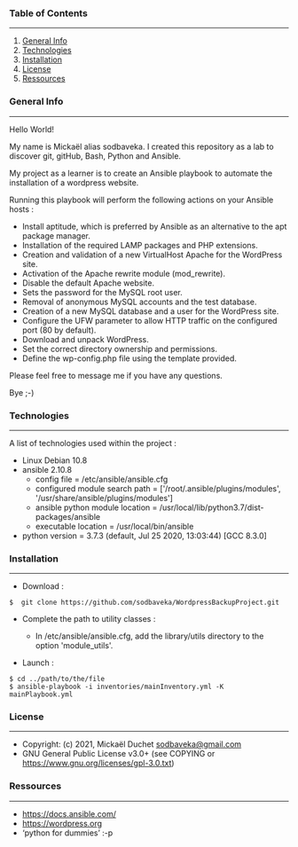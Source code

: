 ### Table of Contents
***
1. [General Info](#general-info)
2. [Technologies](#technologies)
3. [Installation](#installation)
4. [License](#License)
5. [Ressources](#Ressources)

### General Info
***
Hello World!

My name is Mickaël alias sodbaveka.
I created this repository as a lab to discover git, gitHub, Bash, Python and Ansible.

My project as a learner is to create an Ansible playbook to automate the installation of a wordpress website.

Running this playbook will perform the following actions on your Ansible hosts :
- Install aptitude, which is preferred by Ansible as an alternative to the apt package manager.
- Installation of the required LAMP packages and PHP extensions.
- Creation and validation of a new VirtualHost Apache for the WordPress site.
- Activation of the Apache rewrite module (mod_rewrite).
- Disable the default Apache website.
- Sets the password for the MySQL root user.
- Removal of anonymous MySQL accounts and the test database.
- Creation of a new MySQL database and a user for the WordPress site.
- Configure the UFW parameter to allow HTTP traffic on the configured port (80 by default).
- Download and unpack WordPress.
- Set the correct directory ownership and permissions.
- Define the wp-config.php file using the template provided.

Please feel free to message me if you have any questions.

Bye ;-)

### Technologies
***
A list of technologies used within the project :
* Linux Debian 10.8
* ansible 2.10.8
  * config file = /etc/ansible/ansible.cfg
  * configured module search path = ['/root/.ansible/plugins/modules', '/usr/share/ansible/plugins/modules']
  * ansible python module location = /usr/local/lib/python3.7/dist-packages/ansible
  * executable location = /usr/local/bin/ansible
* python version = 3.7.3 (default, Jul 25 2020, 13:03:44) [GCC 8.3.0]

### Installation
***
* Download :
```
$  git clone https://github.com/sodbaveka/WordpressBackupProject.git
```
* Complete the path to utility classes :
  * In /etc/ansible/ansible.cfg, add the library/utils directory to the option 'module_utils'.

* Launch :
```
$ cd ../path/to/the/file
$ ansible-playbook -i inventories/mainInventory.yml -K mainPlaybook.yml 
```

### License
***
* Copyright: (c) 2021, Mickaël Duchet <sodbaveka@gmail.com>
* GNU General Public License v3.0+ (see COPYING or https://www.gnu.org/licenses/gpl-3.0.txt)

### Ressources
***
* https://docs.ansible.com/
* https://wordpress.org
* ‘python for dummies’ :-p 
